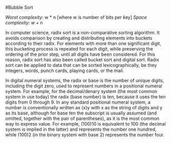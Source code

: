 #Bubble Sort

*Worst complexity*: w * n [where w is number of bits per key]
*Space complexity*: w + n

In computer science, radix sort is a non-comparative sorting algorithm. It avoids comparison by creating and distributing elements into buckets according to their radix. For elements with more than one significant digit, this bucketing process is repeated for each digit, while preserving the ordering of the prior step, until all digits have been considered. For this reason, radix sort has also been called bucket sort and digital sort.
Radix sort can be applied to data that can be sorted lexicographically, be they integers, words, punch cards, playing cards, or the mail.

In digital numeral systems, the radix or base is the number of unique digits, including the digit zero, used to represent numbers in a positional numeral system. For example, for the decimal/denary system (the most common system in use today) the radix (base number) is ten, because it uses the ten digits from 0 through 9.
In any standard positional numeral system, a number is conventionally written as (x)y with x as the string of digits and y as its base, although for base ten the subscript is usually assumed (and omitted, together with the pair of parentheses), as it is the most common way to express value. For example, (100)10 is equivalent to  100 (the decimal system is implied in the latter) and represents the number one hundred, while (100)2 (in the binary system with base 2) represents the number four.

